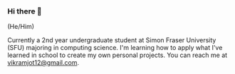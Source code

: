 ### Hi there 👋

<!--
**vikramsodhan/vikramsodhan** is a ✨ _special_ ✨ repository because its `README.md` (this file) appears on your GitHub profile.

Here are some ideas to get you started:

- 🔭 I’m currently working on ...
- 🌱 I’m currently learning ...
- 👯 I’m looking to collaborate on ...
- 🤔 I’m looking for help with ...
- 💬 Ask me about ...
- 📫 How to reach me: ...
- 😄 Pronouns: ...
- ⚡ Fun fact: ...
-->
(He/Him)

Currently a 2nd year undergraduate student at Simon Fraser University (SFU) majoring in computing science. I'm learning how to apply what I've learned in school to create my own personal projects. You can reach me at vikramjot12@gmail.com. 